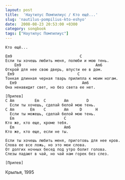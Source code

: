 ```yaml
---
layout: post
title:  'Наутилус Помпилиус / Кто ещё...'
slug: 'nautilus-pompilius-kto-eshyo'
date:  2008-08-23 20:53:00 +0300
category: songbook
tags: ["Наутилус Помпилиус"]
---
```


	Кто ещё...
	
	Em9                              С
	Если ты хочешь любить меня, полюби и мою тень.
	    Em9                                 Am6
	Открой для нее свою дверь, впусти ее в дом.
	 Em9                            С
	Тонкая длинная черная тварь прилипла к моим ногам.
	  Em9                             Am6
	Она ненавидит свет, но без света ее нет.
	
	[Припев]
	C Am         Em  C        Am        D
	  Если ты хочешь, сделай белой мою тень.
	C Am       Em    C        Am     D      H
	  Если ты можешь, сделай белой мою тень.
	  Em                      C
	Кто же, кто еще, кроме тебя.
	  Em                      Am6
	Кто же, кто еще, если не ты.
	
	Если ты хочешь любить меня, приготовь для нее кров.
	Слова ее все ложь, но это мои слова.
	От долгих ночных бесед под утро болит голова.
	Слезы падают в чай, но чай нам горек без слез.
	
	[Припев]

Крылья, 1995


